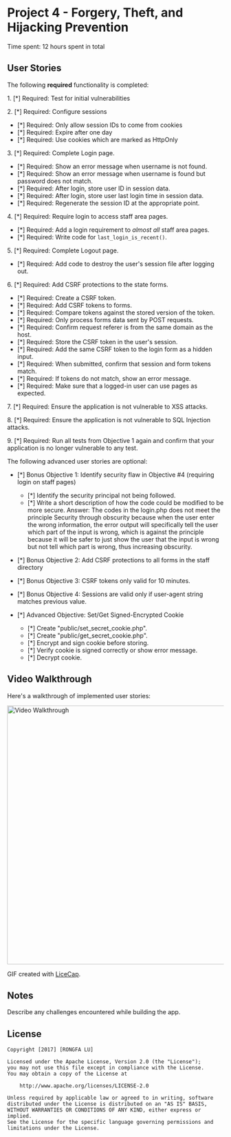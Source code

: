 # Project 4 - Forgery, Theft, and Hijacking Prevention

Time spent: 12 hours spent in total

## User Stories

The following **required** functionality is completed:

1\. [*]  Required: Test for initial vulnerabilities

2\. [*]  Required: Configure sessions
  * [*]  Required: Only allow session IDs to come from cookies
  * [*]  Required: Expire after one day
  * [*]  Required: Use cookies which are marked as HttpOnly

3\. [*]  Required: Complete Login page.
  * [*]  Required: Show an error message when username is not found.
  * [*]  Required: Show an error message when username is found but password does not match.
  * [*]  Required: After login, store user ID in session data.
  * [*]  Required: After login, store user last login time in session data.
  * [*]  Required: Regenerate the session ID at the appropriate point.

4\. [*]  Required: Require login to access staff area pages.
  * [*]  Required: Add a login requirement to *almost all* staff area pages.
  * [*]  Required: Write code for `last_login_is_recent()`.

5\. [*]  Required: Complete Logout page.
  * [*]  Required: Add code to destroy the user's session file after logging out.

6\. [*]  Required: Add CSRF protections to the state forms.
  * [*]  Required: Create a CSRF token.
  * [*]  Required: Add CSRF tokens to forms.
  * [*]  Required: Compare tokens against the stored version of the token.
  * [*]  Required: Only process forms data sent by POST requests.
  * [*]  Required: Confirm request referer is from the same domain as the host.
  * [*]  Required: Store the CSRF token in the user's session.
  * [*]  Required: Add the same CSRF token to the login form as a hidden input.
  * [*]  Required: When submitted, confirm that session and form tokens match.
  * [*]  Required: If tokens do not match, show an error message.
  * [*]  Required: Make sure that a logged-in user can use pages as expected.
  
7\. [*]  Required: Ensure the application is not vulnerable to XSS attacks.

8\. [*]  Required: Ensure the application is not vulnerable to SQL Injection attacks.

9\. [*]  Required: Run all tests from Objective 1 again and confirm that your application is no longer vulnerable to any test.


The following advanced user stories are optional:

* [*]  Bonus Objective 1: Identify security flaw in Objective #4 (requiring login on staff pages)
  * [*]  Identify the security principal not being followed.
  * [*]  Write a short description of how the code could be modified to be more secure.
         Answer: The codes in the login.php does not meet the principle Security through obscurity because when the user
                 enter the wrong information, the error output will specifically tell the user which part of the input is 
                 wrong, which is against the principle because it will be safer to just show the user that the input is 
                 wrong but not tell which part is wrong, thus increasing obscurity. 

* [*] Bonus Objective 2: Add CSRF protections to all forms in the staff directory

* [*]  Bonus Objective 3: CSRF tokens only valid for 10 minutes.

* [*]  Bonus Objective 4: Sessions are valid only if user-agent string matches previous value.

* [*]  Advanced Objective: Set/Get Signed-Encrypted Cookie
  * [*]  Create "public/set\_secret\_cookie.php".
  * [*]  Create "public/get\_secret\_cookie.php".
  * [*]  Encrypt and sign cookie before storing.
  * [*]  Verify cookie is signed correctly or show error message.
  * [*]  Decrypt cookie.

## Video Walkthrough

Here's a walkthrough of implemented user stories:

<img src='http://i.imgur.com/iJTZqBM.gif' title='Video Walkthrough' width='600' alt='Video Walkthrough' />

GIF created with [LiceCap](http://www.cockos.com/licecap/).

## Notes

Describe any challenges encountered while building the app.

## License

    Copyright [2017] [RONGFA LU]

    Licensed under the Apache License, Version 2.0 (the "License");
    you may not use this file except in compliance with the License.
    You may obtain a copy of the License at

        http://www.apache.org/licenses/LICENSE-2.0

    Unless required by applicable law or agreed to in writing, software
    distributed under the License is distributed on an "AS IS" BASIS,
    WITHOUT WARRANTIES OR CONDITIONS OF ANY KIND, either express or implied.
    See the License for the specific language governing permissions and
    limitations under the License.
